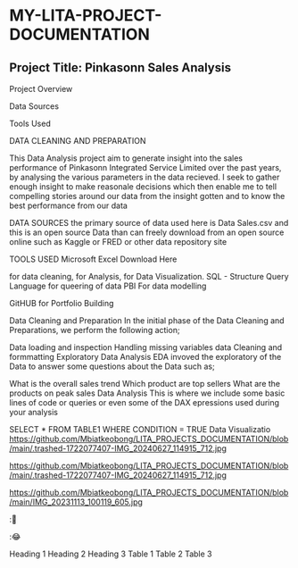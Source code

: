 # MY-LITA-PROJECT-DOCUMENTATION

## Project Title: Pinkasonn Sales Analysis
Project Overview

Data Sources

Tools Used

DATA CLEANING AND PREPARATION

This Data Analysis project aim to generate insight into the sales performance of Pinkasonn Integrated Service Limited over the past years, by analysing the various parameters in the data recieved. I seek to gather enough insight to make reasonale decisions which then enable me to tell compelling stories around our data from the insight gotten and to know the best performance from our data

DATA SOURCES
the primary source of data used here is Data Sales.csv and this is an open source Data than can freely download from an open source online such as Kaggle or FRED or other data repository site

TOOLS USED
Microsoft Excel Download Here

for data cleaning,
for Analysis,
for Data Visualization.
SQL - Structure Query Language for queering of data
PBI For data modelling

GitHUB for Portfolio Building

Data Cleaning and Preparation
In the initial phase of the Data Cleaning and Preparations, we perform the following action;

Data loading and inspection
Handling missing variables
data Cleaning and formmatting
Exploratory Data Analysis
EDA invoved the exploratory of the Data to answer some questions about the Data such as;

What is the overall sales trend
Which product are top sellers
What are the products on peak sales
Data Analysis
This is where we include some basic lines of code or queries or even some of the DAX epressions used during your analysis

SELECT * FROM TABLE1
WHERE CONDITION = TRUE
Data Visualizatio
https://github.com/Mbiatkeobong/LITA_PROJECTS_DOCUMENTATION/blob/main/.trashed-1722077407-IMG_20240627_114915_712.jpg

https://github.com/Mbiatkeobong/LITA_PROJECTS_DOCUMENTATION/blob/main/.trashed-1722077407-IMG_20240627_114915_712.jpg

https://github.com/Mbiatkeobong/LITA_PROJECTS_DOCUMENTATION/blob/main/IMG_20231113_100119_605.jpg

:💖

:😂

Heading 1	Heading 2	Heading 3
Table 1	Table 2	Table 3
